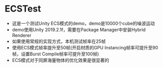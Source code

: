 # ECSTest

* 这是一个测试Unity ECS模式的demo，demo是10000个cube的噪波运动
* demo使用Unity 2019.2.1f，需要在Package Manager中安装Hybrid Renderer
* 如果使用常规的实现方式，本机测试帧率在25帧
* 使用ECS模式帧率提升至50帧(开启材质的GPU Instancing帧率可提升至90帧，设置Burst Compile帧率可提升至100帧)
* ECS模式对于同屏海量物体的优化效果是很显著的

